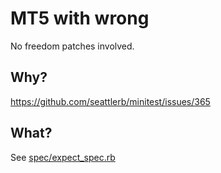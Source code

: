 # MT5 with wrong

No freedom patches involved.

## Why?

https://github.com/seattlerb/minitest/issues/365

## What?

See [spec/expect_spec.rb](spec/expect_spec.rb)
